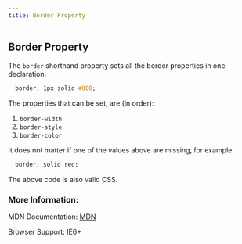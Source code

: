 ```yaml
---
title: Border Property
---
```

## Border Property

The `border` shorthand property sets all the border properties in one declaration. 
```css 
  border: 1px solid #000;
```

The properties that can be set, are (in order): 
1. `border-width`
2. `border-style`
3. `border-color`

It does not matter if one of the values above are missing, for example:

```css 
  border: solid red;
```
The above code is also valid CSS.

### More Information:

MDN Documentation: [MDN](https://developer.mozilla.org/en-US/docs/Web/CSS/border)

Browser Support: IE6+
